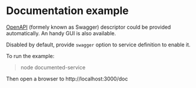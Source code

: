 # Documentation example

[OpenAPI](https://swagger.io/specification/) (formely known as Swagger) descriptor could be provided automatically.
An handy GUI is also available.

Disabled by default, provide `swagger` option to service definition to enable it.

To run the example:
> node documented-service

Then open a browser to http://localhost:3000/doc

